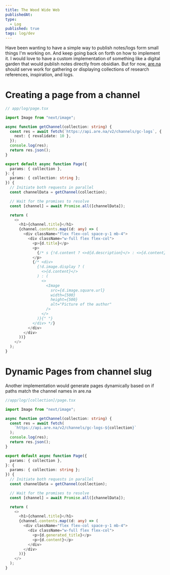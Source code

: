 ```yaml
---
title: The Wood Wide Web
publishedAt:
type:
  - Log
published: true
tags: log/dev
---
```



Have been wanting to have a simple way to publish notes/logs form small things I'm working on. And keep going back on forth on how to implement it. I would love to have a custom implementation of something like a digital garden that would publish notes directly from obsidian. But for now, [are.na](https://are.na) should serve work for gathering or displaying collections of research references, inspiration, and logs.

# Creating a page from a channel

```typescript
// app/log/page.tsx

import Image from "next/image";

async function getChannel(collection: string) {
  const res = await fetch(`https://api.are.na/v2/channels/gc-logs`, {
    next: { revalidate: 10 },
  });
  console.log(res);
  return res.json();
}

export default async function Page({
  params: { collection },
}: {
  params: { collection: string };
}) {
  // Initiate both requests in parallel
  const channelData = getChannel(collection);

  // Wait for the promises to resolve
  const [channel] = await Promise.all([channelData]);

  return (
    <>
      <h1>{channel.title}</h1>
      {channel.contents.map((d: any) => (
        <div className="flex flex-col space-y-1 mb-4">
          <div className="w-full flex flex-col">
            <p>{d.title}</p>
            <p>
              {/* s {!d.content ? <>d{d.description}</> : <>{d.content}</>} */}
            </p>
            {/* <div>
              {!d.image.display ? (
                <>{d.content}</>
              ) : (
                <>
                  <Image
                    src={d.image.square.url}
                    width={500}
                    height={500}
                    alt="Picture of the author"
                  />
                </>
              )}{" "}
            </div> */}
          </div>
        </div>
      ))}
    </>
  );
}

```


# Dynamic Pages from channel slug

Another implementation would generate pages dynamically based on if paths match the channel names in are.na

```typescript
//app/log/[collection]/page.tsx

import Image from "next/image";

async function getChannel(collection: string) {
  const res = await fetch(
    `https://api.are.na/v2/channels/gc-logs-${collection}`
  );
  console.log(res);
  return res.json();
}

export default async function Page({
  params: { collection },
}: {
  params: { collection: string };
}) {
  // Initiate both requests in parallel
  const channelData = getChannel(collection);

  // Wait for the promises to resolve
  const [channel] = await Promise.all([channelData]);

  return (
    <>
      <h1>{channel.title}</h1>
      {channel.contents.map((d: any) => (
        <div className="flex flex-col space-y-1 mb-4">
          <div className="w-full flex flex-col">
            <p>{d.generated_title}</p>
            <p>{d.content}</p>
          </div>
        </div>
      ))}
    </>
  );
}

```
